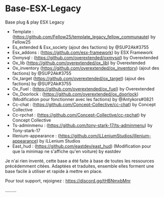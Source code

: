 # Base-ESX-Legacy

Base plug & play ESX Legacy

- Template : (https://github.com/Fellow25/template_legacy_fellow_communaute) by Fellow25
- Es_extended & Esx_society (ajout des factions) by @SUP2Ak#3755
- Esx_addons : (https://github.com/esx-framework) by ESX Framework
- Oxmysql : (https://github.com/overextended/oxmysql) by Overextended
- Ox_lib (https://github.com/overextended/ox_lib) by Overextended
- Ox_inventory (https://github.com/overextended/ox_inventory) (ajout des factions) by @SUP2Ak#3755
- Ox_target (https://github.com/overextended/ox_target) (ajout des factions) by @SUP2Ak#3755
- Ox_Fuel : (https://github.com/overextended/ox_fuel) by Overextended
- Ox_Doorlock : (https://github.com/overextended/ox_doorlock) (Modification pour fonctionner avec les factions) by @Antykors#0821
- Cc-chat : (https://github.com/Concept-Collective/cc-chat) by Concept Collective
- Cc-rpchat : (https://github.com/Concept-Collective/cc-rpchat) by Concept Collective
- Ts-adminmenu : (https://github.com/tony-stark-17/ts-adminmenu) by Tony-stark-17
- Illenium-appearance : (https://github.com/iLLeniumStudios/illenium-appearance) by iLLenium Studios
- East_hud : (https://github.com/eastdev/east_hud) (Modification pour que la minimap ne s'affiche qu'en voiture) by eastdev

Je n'ai rien inventé, cette base a été faite à base de toutes les ressources précédemment citées. Adaptées et traduites, ensemble elles forment une base facile à utiliser et rapide à mettre en place.

Pour tout support, rejoignez : https://discord.gg/tHBNmxbMnr

.........
